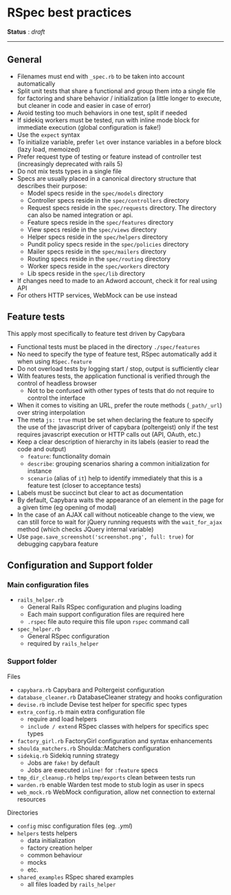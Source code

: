 # RSpec best practices

**Status** : *draft*

----------

## General

- Filenames must end with `_spec.rb` to be taken into account automatically
- Split unit tests that share a functional and group them into a single file for factoring and share behavior / initialization (a little longer to execute, but cleaner in code and easier in case of error)
- Avoid testing too much behaviors in one test, split if needed
- If sidekiq workers must be tested, run with inline mode block for immediate execution (global configuration is fake!)
- Use the `expect` syntax
- To initialize variable, prefer `let` over instance variables in a before block (lazy load, memoized)
- Prefer request type of testing or feature instead of controller test (increasingly deprecated with rails 5)
- Do not mix tests types in a single file
- Specs are usually placed in a canonical directory structure that describes their purpose:
  - Model specs reside in the `spec/models` directory
  - Controller specs reside in the `spec/controllers` directory
  - Request specs reside in the `spec/requests` directory. The directory can also be named integration or api.
  - Feature specs reside in the `spec/features` directory
  - View specs reside in the `spec/views` directory
  - Helper specs reside in the `spec/helpers` directory
  - Pundit policy specs reside in the `spec/policies` directory
  - Mailer specs reside in the `spec/mailers` directory
  - Routing specs reside in the `spec/routing` directory
  - Worker specs reside in the `spec/workers` directory
  - Lib specs reside in the `spec/lib` directory
- If changes need to made to an Adword account, check it for real using API
- For others HTTP services, WebMock can be use instead


## Feature tests

This apply most specifically to feature test driven by Capybara

- Functional tests must be placed in the directory `./spec/features`
- No need to specify the type of feature test, RSpec automatically add it when using `RSpec.feature`
- Do not overload tests by logging start / stop, output is sufficiently clear
- With features tests, the application functional is verified through the control of headless browser
  - Not to be confused with other types of tests that do not require to control the interface
- When it comes to visiting an URL, prefer the route methods (`_path/_url`) over string interpolation
- The meta `js: true` must be set when declaring the feature to specify the use of the javascript driver of capybara (poltergeist) only if the test requires javascript execution or HTTP calls out (API, OAuth, etc.)
- Keep a clear description of hierarchy in its labels (easier to read the code and output)
  - `feature`: functionality domain
  - `describe`: grouping scenarios sharing a common initialization for instance
  - `scenario` (alias of `it`) help to identify immediately that this is a feature test (closer to acceptance tests)
- Labels must be succinct but clear to act as documentation
- By default, Capybara waits the appearance of an element in the page for a given time (eg opening of modal)
- In the case of an AJAX call without noticeable change to the view, we can still force to wait for jQuery running requests with the `wait_for_ajax` method (which checks JQuery internal variable)
- Use `page.save_screenshot('screenshot.png', full: true)` for debugging capybara feature

## Configuration and Support folder

### Main configuration files

- `rails_helper.rb`
  - General Rails RSpec configuration and plugins loading
  - Each main support configuration files are required here
  - `.rspec` file auto require this file upon `rspec` command call
- `spec_helper.rb`
  - General RSpec configuration
  - required by `rails_helper`

### Support folder

Files
- `capybara.rb` Capybara and Poltergeist configuration
- `database_cleaner.rb` DatabaseCleaner strategy and hooks configuration
- `devise.rb` include Devise test helper for specific spec types
- `extra_config.rb` main extra configuration file
  - require and load helpers
  - `include / extend` RSpec classes with helpers for specifics spec types
- `factory_girl.rb` FactoryGirl configuration and syntax enhancements
- `shoulda_matchers.rb` Shoulda::Matchers configuration
- `sidekiq.rb` Sidekiq running strategy
  - Jobs are `fake!` by default
  - Jobs are executed `inline!` for `:feature` specs
- `tmp_dir_cleanup.rb` helps `tmp/exports` clean between tests run
- `warden.rb` enable Warden test mode to stub login as user in specs
- `web_mock.rb` WebMock configuration, allow net connection to external resources

Directories
- `config` misc configuration files (eg. *.yml*)
- `helpers` tests helpers
  - data initialization
  - factory creation helper
  - common behaviour
  - mocks
  - etc.
- `shared_examples` RSpec shared examples
  - all files loaded by `rails_helper`
